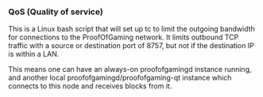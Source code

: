 ### QoS (Quality of service) ###

This is a Linux bash script that will set up tc to limit the outgoing bandwidth for connections to the ProofOfGaming network. It limits outbound TCP traffic with a source or destination port of 8757, but not if the destination IP is within a LAN.

This means one can have an always-on proofofgamingd instance running, and another local proofofgamingd/proofofgaming-qt instance which connects to this node and receives blocks from it.
